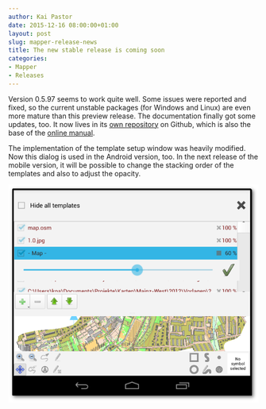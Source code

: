 ```yaml
---
author: Kai Pastor
date: 2015-12-16 08:00:00+01:00
layout: post
slug: mapper-release-news
title: The new stable release is coming soon
categories:
- Mapper
- Releases
---
```


Version 0.5.97 seems to work quite well. Some issues were reported and fixed, so the current unstable packages (for Windows and Linux) are even more mature than this preview release. The documentation finally got some updates, too. It now lives in its [own repository](https://github.com/OpenOrienteering/mapper-manual) on Github, which is also the base of the [online manual](http://openorienteering.org/mapper-manual/).

The implementation of the template setup window was heavily modified. Now this dialog is used in the Android version, too. In the next release of the mobile version, it will be possible to change the stacking order of the templates and also to adjust the opacity.

![Template setup window on Android](/assets/2015/templates-android.png)
